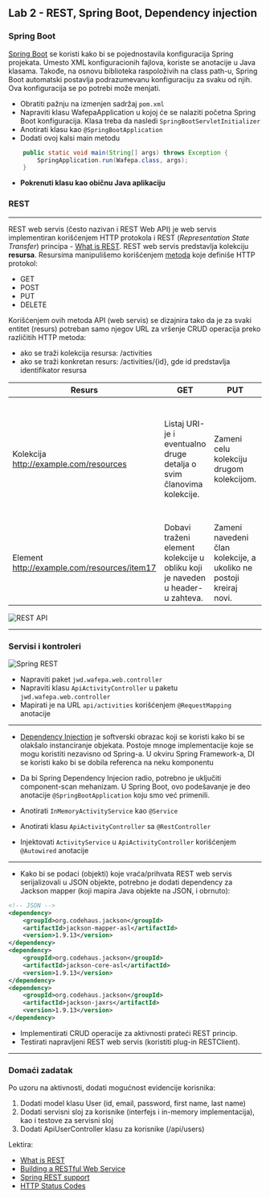 ﻿## Lab 2 - REST, Spring Boot, Dependency injection


### Spring Boot

[Spring Boot](http://projects.spring.io/spring-boot/) se koristi kako bi se pojednostavila konfiguracija Spring projekata. Umesto XML konfiguracionih fajlova, koriste se anotacije u Java klasama. Takođe, na osnovu biblioteka raspoloživih na class path-u, Spring Boot automatski postavlja podrazumevanu konfiguraciju za svaku od njih. Ova konfiguracija se po potrebi može menjati. 

* Obratiti pažnju na izmenjen sadržaj `pom.xml`
* Napraviti klasu WafepaApplication u kojoj će se nalaziti početna Spring Boot konfiguracija. Klasa treba da nasledi `SpringBootServletInitializer`
* Anotirati klasu kao `@SpringBootApplication`
* Dodati ovoj kalsi main metodu
```java
	public static void main(String[] args) throws Exception {
		SpringApplication.run(Wafepa.class, args);
	}
```
* **Pokrenuti klasu kao običnu Java aplikaciju**

### REST

----

REST web servis (često nazivan i REST Web API) je web servis implementiran korišćenjem HTTP protokola i REST (*Representation State Transfer*) principa - [What is REST](http://martinfowler.com/articles/richardsonMaturityModel.html).
REST web servis predstavlja kolekciju **resursa**. Resursima manipulišemo korišćenjem [metoda](http://www.w3.org/Protocols/rfc2616/rfc2616-sec9.html) koje definiše HTTP protokol:

- GET
- POST
- PUT
- DELETE

Korišćenjem ovih metoda API (web servis) se dizajnira tako da je za svaki entitet (resurs)
potreban samo njegov URL za vršenje CRUD operacija preko različitih HTTP metoda:
- ako se traži kolekcija resursa: /activities
- ako se traži konkretan resurs: /activities/{id}, gde id predstavlja identifikator resursa

| Resurs                                      | GET                                                                           | PUT                                                                | POST                                                                                                      | DELETE                 |
|---------------------------------------------|-------------------------------------------------------------------------------|--------------------------------------------------------------------|-----------------------------------------------------------------------------------------------------------|------------------------|
| Kolekcija http://example.com/resources      | Listaj URI-je i eventualno druge detalja o svim članovima kolekcije.          | Zameni celu kolekciju drugom kolekcijom.                           | Dodaj novog člana kolekcije. URI ovog člana se obično generiše automatski i vraća kao rezultat operacije. | Obriši celu kolekciju. |
| Element http://example.com/resources/item17 | Dobavi traženi element kolekcije u obliku koji je naveden u header-u zahteva. | Zameni navedeni član kolekcije, a ukoliko ne postoji kreiraj novi. | Obično se ne koristi.                                                                                     |Obriši element         |

![REST API](https://cloud.githubusercontent.com/assets/5716823/15862925/87f852f6-2cd1-11e6-8d3b-d8030942739a.png)

----



### Servisi i kontroleri

![Spring REST](https://cloud.githubusercontent.com/assets/5716823/15863157/3e5f88b6-2cd2-11e6-80ee-f381d2d25043.png)

* Napraviti paket `jwd.wafepa.web.controller`
* Napraviti klasu `ApiActivityController` u paketu `jwd.wafepa.web.controller`
* Mapirati je na URL `api/activities` korišćenjem `@RequestMapping` anotacije

---------------------------------------
* [Dependency Injection](http://www.igordejanovic.net/courses/tech/dependency-injection.html) je softverski obrazac koji se koristi kako bi se olakšalo instanciranje objekata. Postoje mnoge implementacije koje se mogu koristiti nezavisno od Spring-a. U okviru Spring Framework-a, DI se koristi kako bi se dobila referenca na neku komponentu
* Da bi Spring Dependency Injecion radio, potrebno je uključiti component-scan mehanizam. U Spring Boot, ovo podešavanje je deo anotacije `@SpringBootApplication` koju smo već primenili. 

* Anotirati `InMemoryActivityService` kao `@Service`

* Anotirati klasu `ApiActivityController` sa `@RestController`
* Injektovati `ActivityService` u `ApiActivityController` korišćenjem `@Autowired` anotacije

---------------------------------------


* Kako bi se podaci (objekti) koje vraća/prihvata REST web servis serijalizovali u JSON objekte,
potrebno je dodati dependency za Jackson mapper (koji mapira Java objekte na JSON, i obrnuto):

```xml
<!-- JSON -->
<dependency>
	<groupId>org.codehaus.jackson</groupId>
	<artifactId>jackson-mapper-asl</artifactId>
	<version>1.9.13</version>
</dependency>
<dependency>
	<groupId>org.codehaus.jackson</groupId>
	<artifactId>jackson-core-asl</artifactId>
	<version>1.9.13</version>
</dependency>
<dependency>
	<groupId>org.codehaus.jackson</groupId>
	<artifactId>jackson-jaxrs</artifactId>
	<version>1.9.13</version>
</dependency>
```

* Implementirati CRUD operacije za aktivnosti prateći REST princip.
* Testirati napravljeni REST web servis (koristiti plug-in RESTClient).

---------------------------------------
### Domaći zadatak
Po uzoru na aktivnosti, dodati mogućnost evidencije korisnika:

1. Dodati model klasu User (id, email, password, first name, last name)
2. Dodati servisni sloj za korisnike (interfejs i in-memory implementacija), kao i testove za servisni sloj
3. Dodati ApiUserController klasu za korisnike (/api/users)

Lektira: 
* [What is REST](http://martinfowler.com/articles/richardsonMaturityModel.html)
* [Building a RESTful Web Service](http://spring.io/guides/gs/rest-service/)
* [Spring REST support](http://docs.spring.io/spring/docs/4.0.3.RELEASE/spring-framework-reference/htmlsingle/#mvc-ann-restcontroller)
* [HTTP Status Codes](http://www.restapitutorial.com/httpstatuscodes.html)
